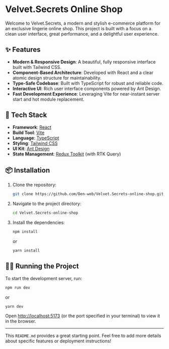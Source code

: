 # Velvet.Secrets Online Shop

Welcome to Velvet.Secrets, a modern and stylish e-commerce platform for an exclusive lingerie online shop. This project is built with a focus on a clean user interface, great performance, and a delightful user experience.

## ✨ Features

- **Modern & Responsive Design**: A beautiful, fully responsive interface built with Tailwind CSS.
- **Component-Based Architecture**: Developed with React and a clear atomic design structure for maintainability.
- **Type-Safe Codebase**: Built with TypeScript for robust and reliable code.
- **Interactive UI**: Rich user interface components powered by Ant Design.
- **Fast Development Experience**: Leveraging Vite for near-instant server start and hot module replacement.

## 🚀 Tech Stack

- **Framework**: [React](https://reactjs.org/)
- **Build Tool**: [Vite](https://vitejs.dev/)
- **Language**: [TypeScript](https://www.typescriptlang.org/)
- **Styling**: [Tailwind CSS](https://tailwindcss.com/)
- **UI Kit**: [Ant Design](https://ant.design/)
- **State Management**: [Redux Toolkit](https://redux-toolkit.js.org/) (with RTK Query)

## 📦 Installation

1. Clone the repository:
   ```bash
   git clone https://github.com/Den-web/Velvet.Secrets-online-shop.git
   ```
2. Navigate to the project directory:
   ```bash
   cd Velvet.Secrets-online-shop
   ```
3. Install the dependencies:
   ```bash
   npm install
   ```
   or
   ```bash
   yarn install
   ```

## 🏃‍♂️ Running the Project

To start the development server, run:

```bash
npm run dev
```
or
```bash
yarn dev
```

Open [http://localhost:5173](http://localhost:5173) (or the port specified in your terminal) to view it in the browser.

---

This `README.md` provides a great starting point. Feel free to add more details about specific features or deployment instructions! 